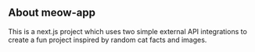 ## About meow-app
This is a next.js project which uses two simple external API integrations to create a fun project inspired by random cat facts and images.
